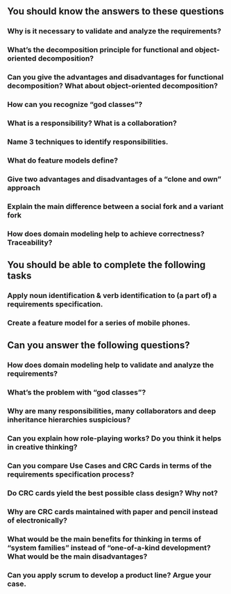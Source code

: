 ## You should know the answers to these questions
### Why is it necessary to validate and analyze the requirements?
### What’s the decomposition principle for functional and object-oriented decomposition?
### Can you give the advantages and disadvantages for functional decomposition? What about object-oriented decomposition?
### How can you recognize “god classes”?
### What is a responsibility? What is a collaboration?
### Name 3 techniques to identify responsibilities.
### What do feature models define?
### Give two advantages and disadvantages of a “clone and own” approach
### Explain the main difference between a social fork and a variant fork
### How does domain modeling help to achieve correctness? Traceability?

## You should be able to complete the following tasks
### Apply noun identification & verb identification to (a part of) a requirements specification.
### Create a feature model for a series of mobile phones.

## Can you answer the following questions?
### How does domain modeling help to validate and analyze the requirements?
### What’s the problem with “god classes”?
### Why are many responsibilities, many collaborators and deep inheritance hierarchies suspicious?
### Can you explain how role-playing works? Do you think it helps in creative thinking?
### Can you compare Use Cases and CRC Cards in terms of the requirements specification process?
### Do CRC cards yield the best possible class design? Why not?
### Why are CRC cards maintained with paper and pencil instead of electronically?
### What would be the main benefits for thinking in terms of “system families” instead of “one-of-a-kind development? What would be the main disadvantages?
### Can you apply scrum to develop a product line? Argue your case.